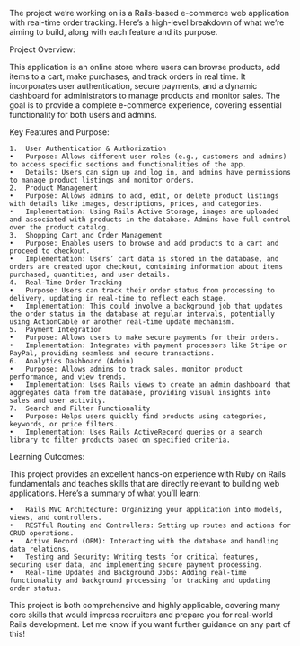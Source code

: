 The project we’re working on is a Rails-based e-commerce web application with real-time order tracking. Here’s a high-level breakdown of what we’re aiming to build, along with each feature and its purpose.

Project Overview:

This application is an online store where users can browse products, add items to a cart, make purchases, and track orders in real time. It incorporates user authentication, secure payments, and a dynamic dashboard for administrators to manage products and monitor sales. The goal is to provide a complete e-commerce experience, covering essential functionality for both users and admins.

Key Features and Purpose:

    1.	User Authentication & Authorization
    •	Purpose: Allows different user roles (e.g., customers and admins) to access specific sections and functionalities of the app.
    •	Details: Users can sign up and log in, and admins have permissions to manage product listings and monitor orders.
    2.	Product Management
    •	Purpose: Allows admins to add, edit, or delete product listings with details like images, descriptions, prices, and categories.
    •	Implementation: Using Rails Active Storage, images are uploaded and associated with products in the database. Admins have full control over the product catalog.
    3.	Shopping Cart and Order Management
    •	Purpose: Enables users to browse and add products to a cart and proceed to checkout.
    •	Implementation: Users’ cart data is stored in the database, and orders are created upon checkout, containing information about items purchased, quantities, and user details.
    4.	Real-Time Order Tracking
    •	Purpose: Users can track their order status from processing to delivery, updating in real-time to reflect each stage.
    •	Implementation: This could involve a background job that updates the order status in the database at regular intervals, potentially using ActionCable or another real-time update mechanism.
    5.	Payment Integration
    •	Purpose: Allows users to make secure payments for their orders.
    •	Implementation: Integrates with payment processors like Stripe or PayPal, providing seamless and secure transactions.
    6.	Analytics Dashboard (Admin)
    •	Purpose: Allows admins to track sales, monitor product performance, and view trends.
    •	Implementation: Uses Rails views to create an admin dashboard that aggregates data from the database, providing visual insights into sales and user activity.
    7.	Search and Filter Functionality
    •	Purpose: Helps users quickly find products using categories, keywords, or price filters.
    •	Implementation: Uses Rails ActiveRecord queries or a search library to filter products based on specified criteria.

Learning Outcomes:

This project provides an excellent hands-on experience with Ruby on Rails fundamentals and teaches skills that are directly relevant to building web applications. Here’s a summary of what you’ll learn:

    •	Rails MVC Architecture: Organizing your application into models, views, and controllers.
    •	RESTful Routing and Controllers: Setting up routes and actions for CRUD operations.
    •	Active Record (ORM): Interacting with the database and handling data relations.
    •	Testing and Security: Writing tests for critical features, securing user data, and implementing secure payment processing.
    •	Real-Time Updates and Background Jobs: Adding real-time functionality and background processing for tracking and updating order status.

This project is both comprehensive and highly applicable, covering many core skills that would impress recruiters and prepare you for real-world Rails development. Let me know if you want further guidance on any part of this!
